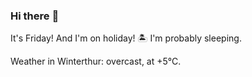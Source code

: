 ### Hi there :wave:

It's Friday! And I'm on holiday! :desert_island: I'm probably sleeping.

Weather in Winterthur: overcast, at +5°C.
